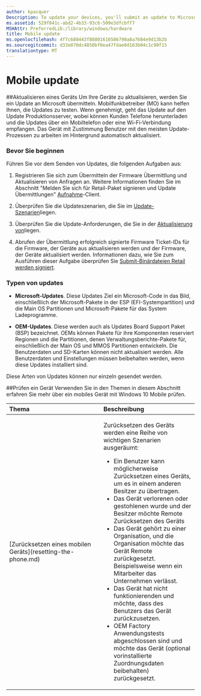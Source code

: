 ```yaml
---
author: kpacquer
Description: To update your devices, you'll submit an update to Microsoft.
ms.assetid: 529f841c-abd2-4b33-93c6-509e3dfcbff7
MSHAttr: PreferredLib:/library/windows/hardware
title: Mobile update
ms.openlocfilehash: 4f7c688443f88801616586790a8a7684e9d13b2b
ms.sourcegitcommit: d33e870dc4850bf0ea47fdae0d163b04c1c90f15
translationtype: MT
---
```

# <a name="mobile-update"></a>Mobile update

##<a name="updating-a-device"></a>Aktualisieren eines Geräts
Um Ihre Geräte zu aktualisieren, werden Sie ein Update an Microsoft übermitteln. Mobilfunkbetreiber (MO) kann helfen Ihnen, die Updates zu testen. Wenn genehmigt, geht das Update auf den Update Produktionsserver, wobei können Kunden Telefone herunterladen und die Updates über ein Mobiltelefon oder eine Wi-Fi-Verbindung empfangen. Das Gerät mit Zustimmung Benutzer mit den meisten Update-Prozessen zu arbeiten im Hintergrund automatisch aktualisiert.

### <a name="span-idbeforeyoubeginspanspan-idbeforeyoubeginspanspan-idbeforeyoubeginspanbefore-you-begin"></a><span id="Before_you_begin"></span><span id="before_you_begin"></span><span id="BEFORE_YOU_BEGIN"></span>Bevor Sie beginnen


Führen Sie vor dem Senden von Updates, die folgenden Aufgaben aus:

1.  Registrieren Sie sich zum Übermitteln der Firmware Übermittlung und Aktualisieren von Anfragen an. Weitere Informationen finden Sie im Abschnitt "Melden Sie sich für Retail-Paket signieren und Update Übermittlungen" [Aufnahme](ingestion-client-for-windows-phone.md)-Client.

2.  Überprüfen Sie die Updateszenarien, die Sie im [Update-Szenarien](update-scenarios.md)liegen.

3.  Überprüfen Sie die Update-Anforderungen, die Sie in der [Aktualisierung von](update-requirements.md)liegen.

4.  Abrufen der Übermittlung erfolgreich signierte Firmware Ticket-IDs für die Firmware, der Geräte aus aktualisieren werden und der Firmware, der Geräte aktualisiert werden. Informationen dazu, wie Sie zum Ausführen dieser Aufgabe überprüfen Sie [Submit-Binärdateien Retail werden signiert](https://msdn.microsoft.com/library/windows/hardware/dn789223).

### <a name="span-idtypesofupdatesspanspan-idtypesofupdatesspanspan-idtypesofupdatesspantypes-of-updates"></a><span id="Types_of_updates"></span><span id="types_of_updates"></span><span id="TYPES_OF_UPDATES"></span>Typen von updates


-   **Microsoft-Updates**. Diese Updates Ziel ein Microsoft-Code in das Bild, einschließlich der Microsoft-Pakete in der ESP (EFI-Systempartition) und die Main OS Partitionen und Microsoft-Pakete für das System Ladeprogramme.

-   **OEM-Updates**. Diese werden auch als Updates Board Support Paket (BSP) bezeichnet. OEMs können Pakete für ihre Komponenten reserviert Regionen und die Partitionen, denen Verwaltungsberichte-Pakete für, einschließlich der Main OS und MMOS Partitionen entwickeln. Die Benutzerdaten und SD-Karten können nicht aktualisiert werden. Alle Benutzerdaten und Einstellungen müssen beibehalten werden, wenn diese Updates installiert sind.

Diese Arten von Updates können nur einzeln gesendet werden.

 

##<a name="refurbishing-a-device"></a>Prüfen ein Gerät
Verwenden Sie in den Themen in diesem Abschnitt erfahren Sie mehr über ein mobiles Gerät mit Windows 10 Mobile prüfen.


<table>
<colgroup>
<col width="50%" />
<col width="50%" />
</colgroup>
<thead>
<tr class="header">
<th align="left">Thema</th>
<th align="left">Beschreibung</th>
</tr>
</thead>
<tbody>
<tr class="odd">
<td align="left"><p>[Zurücksetzen eines mobilen Geräts](resetting-the-phone.md)</p></td>
<td align="left"><p>Zurücksetzen des Geräts werden eine Reihe von wichtigen Szenarien ausgeräumt:</p>
<ul>
<li>Ein Benutzer kann möglicherweise Zurücksetzen eines Geräts, um es in einem anderen Besitzer zu übertragen.</li>
<li>Das Gerät verlorenen oder gestohlenen wurde und der Besitzer möchte Remote Zurücksetzen des Geräts</li>
<li>Das Gerät gehört zu einer Organisation, und die Organisation möchte das Gerät Remote zurückgesetzt. Beispielsweise wenn ein Mitarbeiter das Unternehmen verlässt.</li>
<li>Das Gerät hat nicht funktionierenden und möchte, dass des Benutzers das Gerät zurückzusetzen.</li>
<li>OEM Factory Anwendungstests abgeschlossen sind und möchte das Gerät (optional vorinstallierte Zuordnungsdaten beibehalten) zurückgesetzt.</li>
</ul></td>
</tr>
</tbody>
</table>

 

 


 





